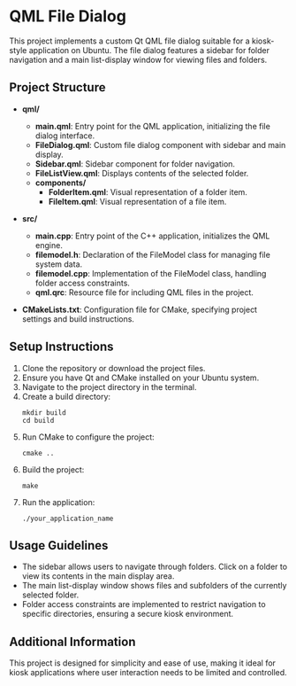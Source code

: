 # QML File Dialog

This project implements a custom Qt QML file dialog suitable for a kiosk-style application on Ubuntu. The file dialog features a sidebar for folder navigation and a main list-display window for viewing files and folders.

## Project Structure

- **qml/**
  - **main.qml**: Entry point for the QML application, initializing the file dialog interface.
  - **FileDialog.qml**: Custom file dialog component with sidebar and main display.
  - **Sidebar.qml**: Sidebar component for folder navigation.
  - **FileListView.qml**: Displays contents of the selected folder.
  - **components/**
    - **FolderItem.qml**: Visual representation of a folder item.
    - **FileItem.qml**: Visual representation of a file item.

- **src/**
  - **main.cpp**: Entry point of the C++ application, initializes the QML engine.
  - **filemodel.h**: Declaration of the FileModel class for managing file system data.
  - **filemodel.cpp**: Implementation of the FileModel class, handling folder access constraints.
  - **qml.qrc**: Resource file for including QML files in the project.

- **CMakeLists.txt**: Configuration file for CMake, specifying project settings and build instructions.

## Setup Instructions

1. Clone the repository or download the project files.
2. Ensure you have Qt and CMake installed on your Ubuntu system.
3. Navigate to the project directory in the terminal.
4. Create a build directory:
   ```
   mkdir build
   cd build
   ```
5. Run CMake to configure the project:
   ```
   cmake ..
   ```
6. Build the project:
   ```
   make
   ```
7. Run the application:
   ```
   ./your_application_name
   ```

## Usage Guidelines

- The sidebar allows users to navigate through folders. Click on a folder to view its contents in the main display area.
- The main list-display window shows files and subfolders of the currently selected folder.
- Folder access constraints are implemented to restrict navigation to specific directories, ensuring a secure kiosk environment.

## Additional Information

This project is designed for simplicity and ease of use, making it ideal for kiosk applications where user interaction needs to be limited and controlled.